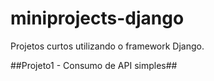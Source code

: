 # miniprojects-django
Projetos curtos utilizando o framework Django.

##Projeto1 - Consumo de API simples##
